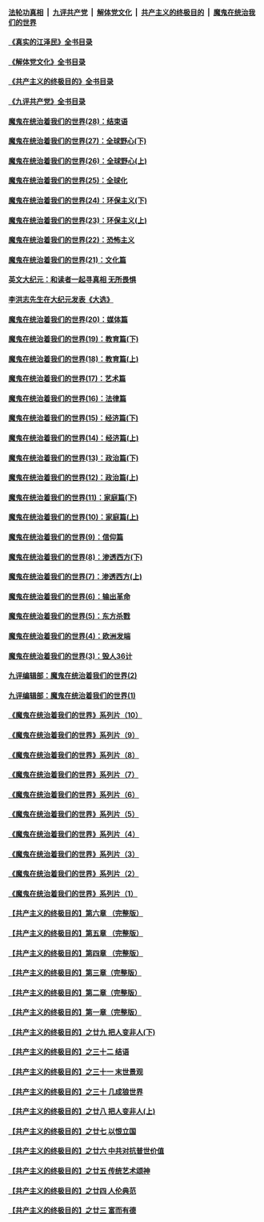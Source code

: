 ####  [法轮功真相](../../../../basic/blob/master/README.md?t=07300132) &nbsp;|&nbsp; [九评共产党](../../../../9ping.md/blob/master/README.md?t=07300132) &nbsp;|&nbsp; [解体党文化](../../../../jtdwh.md/blob/master/README.md?t=07300132)  &nbsp;|&nbsp; [共产主义的终极目的](../../../../gczydzjmd.md/blob/master/README.md?t=07300132) &nbsp;|&nbsp; [魔鬼在统治我们的世界](../../../../mgztzwmdsj.md/blob/master/README.md?t=07300132) 

#### [《真实的江泽民》全书目录](../pages/nsc422/n13721399.md?t=07300132) 

#### [《解体党文化》全书目录](../pages/nsc422/n13721157.md?t=07300132) 

#### [《共产主义的终极目的》全书目录](../pages/nsc422/n13721048.md?t=07300132) 

#### [《九评共产党》全书目录](../pages/nsc422/n13708085.md?t=07300132) 

#### [魔鬼在统治着我们的世界(28)：结束语](../pages/nsc422/n10936246.md?t=07300132) 

#### [魔鬼在统治着我们的世界(27)：全球野心(下)](../pages/nsc422/n10928319.md?t=07300132) 

#### [魔鬼在统治着我们的世界(26)：全球野心(上)](../pages/nsc422/n10900318.md?t=07300132) 

#### [魔鬼在统治着我们的世界(25)：全球化](../pages/nsc422/n10788205.md?t=07300132) 

#### [魔鬼在统治着我们的世界(24)：环保主义(下)](../pages/nsc422/n10695307.md?t=07300132) 

#### [魔鬼在统治着我们的世界(23)：环保主义(上)](../pages/nsc422/n10688613.md?t=07300132) 

#### [魔鬼在统治着我们的世界(22)：恐怖主义](../pages/nsc422/n10614727.md?t=07300132) 

#### [魔鬼在统治着我们的世界(21)：文化篇](../pages/nsc422/n10597706.md?t=07300132) 

#### [英文大纪元：和读者一起寻真相 无所畏惧](../pages/nsc422/n12542027.md?t=07300132) 

#### [李洪志先生在大纪元发表《大选》](../pages/nsc422/n12534746.md?t=07300132) 

#### [魔鬼在统治着我们的世界(20)：媒体篇](../pages/nsc422/n10586579.md?t=07300132) 

#### [魔鬼在统治着我们的世界(19)：教育篇(下)](../pages/nsc422/n10564808.md?t=07300132) 

#### [魔鬼在统治着我们的世界(18)：教育篇(上)](../pages/nsc422/n10526970.md?t=07300132) 

#### [魔鬼在统治着我们的世界(17)：艺术篇](../pages/nsc422/n10499093.md?t=07300132) 

#### [魔鬼在统治着我们的世界(16)：法律篇](../pages/nsc422/n10485969.md?t=07300132) 

#### [魔鬼在统治着我们的世界(15)：经济篇(下)](../pages/nsc422/n10469975.md?t=07300132) 

#### [魔鬼在统治着我们的世界(14)：经济篇(上)](../pages/nsc422/n10457370.md?t=07300132) 

#### [魔鬼在统治着我们的世界(13)：政治篇(下)](../pages/nsc422/n10448270.md?t=07300132) 

#### [魔鬼在统治着我们的世界(12)：政治篇(上)](../pages/nsc422/n10444576.md?t=07300132) 

#### [魔鬼在统治着我们的世界(11)：家庭篇(下)](../pages/nsc422/n10440961.md?t=07300132) 

#### [魔鬼在统治着我们的世界(10)：家庭篇(上)](../pages/nsc422/n10435448.md?t=07300132) 

#### [魔鬼在统治着我们的世界(9)：信仰篇](../pages/nsc422/n10432159.md?t=07300132) 

#### [魔鬼在统治着我们的世界(8)：渗透西方(下)](../pages/nsc422/n10429603.md?t=07300132) 

#### [魔鬼在统治着我们的世界(7)：渗透西方(上)](../pages/nsc422/n10426013.md?t=07300132) 

#### [魔鬼在统治着我们的世界(6)：输出革命](../pages/nsc422/n10421536.md?t=07300132) 

#### [魔鬼在统治着我们的世界(5)：东方杀戮](../pages/nsc422/n10417707.md?t=07300132) 

#### [魔鬼在统治着我们的世界(4)：欧洲发端](../pages/nsc422/n10414890.md?t=07300132) 

#### [魔鬼在统治着我们的世界(3)：毁人36计](../pages/nsc422/n10411583.md?t=07300132) 

#### [九评编辑部：魔鬼在统治着我们的世界(2)](../pages/nsc422/n10410036.md?t=07300132) 

#### [九评编辑部：魔鬼在统治着我们的世界(1)](../pages/nsc422/n10406825.md?t=07300132) 

#### [《魔鬼在统治着我们的世界》系列片（10）](../pages/nsc422/n12292670.md?t=07300132) 

#### [《魔鬼在统治着我们的世界》系列片（9）](../pages/nsc422/n12290859.md?t=07300132) 

#### [《魔鬼在统治着我们的世界》系列片（8）](../pages/nsc422/n12287445.md?t=07300132) 

#### [《魔鬼在统治着我们的世界》系列片（7）](../pages/nsc422/n12283425.md?t=07300132) 

#### [《魔鬼在统治着我们的世界》系列片（6）](../pages/nsc422/n12282314.md?t=07300132) 

#### [《魔鬼在统治着我们的世界》系列片（5）](../pages/nsc422/n12281419.md?t=07300132) 

#### [《魔鬼在统治着我们的世界》系列片（4）](../pages/nsc422/n12274024.md?t=07300132) 

#### [《魔鬼在统治着我们的世界》系列片（3）](../pages/nsc422/n12271322.md?t=07300132) 

#### [《魔鬼在统治着我们的世界》系列片（2）](../pages/nsc422/n12269049.md?t=07300132) 

#### [《魔鬼在统治着我们的世界》系列片（1）](../pages/nsc422/n12267575.md?t=07300132) 

#### [【共产主义的终极目的】第六章 （完整版）](../pages/nsc422/n11428913.md?t=07300132) 

#### [【共产主义的终极目的】第五章 （完整版）](../pages/nsc422/n11428912.md?t=07300132) 

#### [【共产主义的终极目的】第四章 （完整版）](../pages/nsc422/n11428907.md?t=07300132) 

#### [【共产主义的终极目的】第三章（完整版）](../pages/nsc422/n11428848.md?t=07300132) 

#### [【共产主义的终极目的】第二章（完整版）](../pages/nsc422/n11428831.md?t=07300132) 

#### [【共产主义的终极目的】第一章（完整版）](../pages/nsc422/n11417651.md?t=07300132) 

#### [【共产主义的终极目的】之廿九 把人变非人(下)](../pages/nsc422/n11344140.md?t=07300132) 

#### [【共产主义的终极目的】之三十二 结语](../pages/nsc422/n11360535.md?t=07300132) 

#### [【共产主义的终极目的】之三十一 末世景观](../pages/nsc422/n11351129.md?t=07300132) 

#### [【共产主义的终极目的】之三十 几成狼世界](../pages/nsc422/n11348280.md?t=07300132) 

#### [【共产主义的终极目的】之廿八 把人变非人(上)](../pages/nsc422/n11340492.md?t=07300132) 

#### [【共产主义的终极目的】之廿七 以恨立国](../pages/nsc422/n11336944.md?t=07300132) 

#### [【共产主义的终极目的】之廿六 中共对抗普世价值](../pages/nsc422/n11324785.md?t=07300132) 

#### [【共产主义的终极目的】之廿五 传统艺术颂神](../pages/nsc422/n11296396.md?t=07300132) 

#### [【共产主义的终极目的】之廿四 人伦典范](../pages/nsc422/n11296397.md?t=07300132) 

#### [【共产主义的终极目的】之廿三 富而有德](../pages/nsc422/n11283598.md?t=07300132) 

